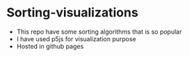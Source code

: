 # Sorting-visualizations
 - This repo have some sorting algorithms that is so popular 
 - I have used p5js for visualization purpose
 - Hosted in github pages
 
 
